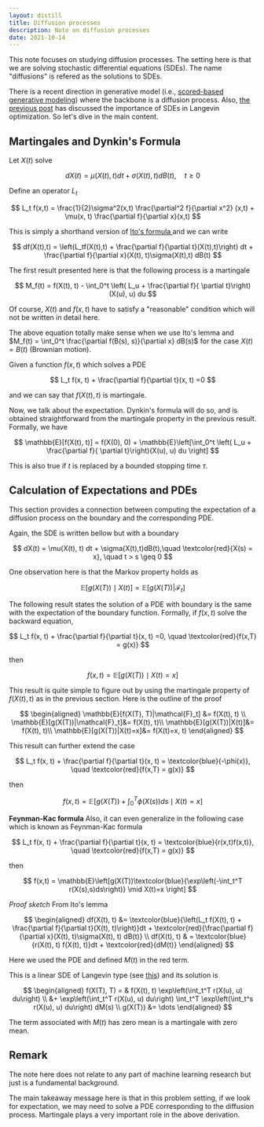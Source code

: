 ```yaml
---
layout: distill
title: Diffusion processes
description: Note on diffusion processes
date: 2021-10-14
---
```


This note focuses on studying diffusion processes. The setting here is that we are solving stochastic differential equations (SDEs). The name "diffusions" is refered as the solutions to SDEs.

There is a recent direction in generative model (i.e., <a href="https://arxiv.org/abs/2011.13456"> scored-based generative modeling</a>) where the backbone is a diffusion process. Also, <a href="https://anh-tong.github.io/blog/2021/application_machine_learning/">the previous post</a> has discussed the importance of SDEs in Langevin optimization. So let's dive in the main content.

## Martingales and Dynkin's Formula

Let $X(t)$ solve

$$
dX(t) = \mu(X(t), t) dt + \sigma(X(t),t)dB(t), \quad t \geq 0
$$

Define an operator $L_t$ 

$$
L_t f(x,t) = \frac{1}{2}\sigma^2(x,t) \frac{\partial^2 f}{\partial x^2} (x,t) + \mu(x, t) \frac{\partial f}{\partial x}(x,t)
$$

This is simply a shorthand version of <a href="https://en.wikipedia.org/wiki/It%C3%B4%27s_lemma">Ito's formula </a> and we can write

$$
df(X(t),t) = \left(L_tf(X(t),t) + \frac{\partial f}{\partial t}(X(t),t)\right) dt + \frac{\partial f}{\partial x}(X(t), t)\sigma(X(t),t) dB(t)
$$

The first result presented here is that the following process is a martingale

$$
M_f(t) = f(X(t), t) - \int_0^t \left( L_u + \frac{\partial f}{ \partial t}\right)(X(u), u) du
$$

Of course, $X(t)$ and $f(x, t)$ have to satisfy a "reasonable" condition which will not be written in detail here. 

The above equation totally make sense when we use Ito's lemma and $M_f(t) = \int_0^t \frac{\partial f(B(s), s)}{\partial x} dB(s)$ for the case $X(t) = B(t)$ (Brownian motion). 

Given a function $f(x,t)$ which solves a PDE

$$
L_t f(x, t) + \frac{\partial f}{\partial t}(x, t) =0
$$

and we can say that $f(X(t), t)$ is martingale.

Now, we talk about the expectation. Dynkin's formula will do so, and is obtained straightforward from the martingale property in the previous result. Formally, we have

$$
\mathbb{E}[f(X(t), t)] = f(X(0), 0) + \mathbb{E}\left[\int_0^t \left( L_u + \frac{\partial f}{ \partial t}\right)(X(u), u) du \right]
$$

This is also true if $t$ is replaced by a bounded stopping time $\tau$. 

## Calculation of Expectations and PDEs

This section provides a connection between computing the expectation of a diffusion process on the boundary and the corresponding PDE.

Again, the SDE is written bellow but with a boundary

$$
dX(t) = \mu(X(t), t) dt + \sigma(X(t),t)dB(t),\quad \textcolor{red}{X(s) = x}, \quad t > s \geq 0
$$

One observation here is that the Markov property holds as

$$
\mathbb{E}[g(X(T)) \mid X(t)] = \mathbb{E}[g(X(T))| \mathcal{F}_t]
$$

The following result states the solution of a PDE with boundary is the same with the expectation of the boundary function. Formally, if $f(x, t)$ solve the backward equation, 

$$
L_t f(x, t) + \frac{\partial f}{\partial t}(x, t) =0, \quad \textcolor{red}{f(x,T) = g(x)}
$$

then 

$$
f(x,t) = \mathbb{E}[g(X(T)) \mid X(t)=x]
$$

This result is quite simple to figure out by using the martingale property of $f(X(t), t)$ as in the previous section. Here is the outline of the proof

$$
\begin{aligned}
\mathbb{E}[f(X(T), T)|\mathcal{F}_t] &= f(X(t), t) \\
\mathbb{E}[g(X(T))|\mathcal{F}_t]&= f(X(t), t)\\
\mathbb{E}[g(X(T))|X(t)]&= f(X(t), t)\\
\mathbb{E}[g(X(T))|X(t)=x]&= f(X(t)=x, t)
\end{aligned}
$$

This result can further extend the case 

$$
L_t f(x, t) + \frac{\partial f}{\partial t}(x, t) = \textcolor{blue}{-\phi(x)}, \quad \textcolor{red}{f(x,T) = g(x)}
$$

then 

$$
f(x,t) = \mathbb{E}\left[g(X(T)) + \int_0^T \phi(X(s))ds \mid X(t)=x \right]
$$

**Feynman-Kac formula** Also, it can even generalize in the following case which is known as Feynman-Kac formula

$$
L_t f(x, t) + \frac{\partial f}{\partial t}(x, t) = \textcolor{blue}{r(x,t)f(x,t)}, \quad \textcolor{red}{f(x,T) = g(x)}
$$

then 

$$
f(x,t) = \mathbb{E}\left[g(X(T))\textcolor{blue}{\exp\left(-\int_t^T r(X(s),s)ds\right)} \mid X(t)=x \right]
$$

*Proof sketch*
From Ito's lemma

$$
\begin{aligned}
df(X(t), t) &= \textcolor{blue}{\left(L_t f(X(t), t) + \frac{\partial f}{\partial t}(X(t), t)\right)}dt + \textcolor{red}{\frac{\partial f}{\partial x}(X(t), t)\sigma(X(t), t) dB(t)} \\
df(X(t), t) & = \textcolor{blue}{r(X(t), t) f(X(t), t)}dt + \textcolor{red}{dM(t)}
\end{aligned}
$$

Here we used the PDE and defined $M(t)$ in the red term.

This is a linear SDE of Langevin type (see <a href="https://en.wikipedia.org/wiki/Stochastic_differential_equation">this</a>) and its solution is

$$
\begin{aligned}
f(X(T), T) = & f(X(t), t) \exp\left(\int_t^T r(X(u), u) du\right) \\
&+ \exp\left(\int_t^T r(X(u), u) du\right) \int_t^T \exp\left(\int_t^s r(X(u), u) du\right) dM(s) \\
g(X(T)) &= \dots
\end{aligned}
$$

The term associated with $M(t)$ has zero mean is a martingale with zero mean.




<!-- ## Time Homogeneous Diffusions
Now, consider a case of time-independent coefficients SDEs

$$
dX(t) = \mu(X(t))dt + \sigma(X(t))dB(t)
$$ -->


## Remark

The note here does not relate to any part of machine learning research but just is a fundamental background. 

The main takeaway message here is that in this problem setting, if we look for expectation, we may need to solve a PDE corresponding to the diffusion process. 
Martingale plays a very important role in the above derivation.


